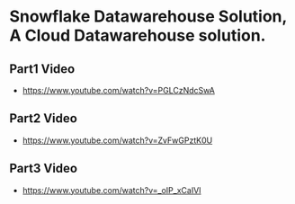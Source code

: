 # Snowflake Datawarehouse Solution, A Cloud Datawarehouse solution.

## 	Part1 Video 

- https://www.youtube.com/watch?v=PGLCzNdcSwA


## 	Part2 Video 

- https://www.youtube.com/watch?v=ZvFwGPztK0U


## 	Part3 Video 

- https://www.youtube.com/watch?v=_oIP_xCaIVI

